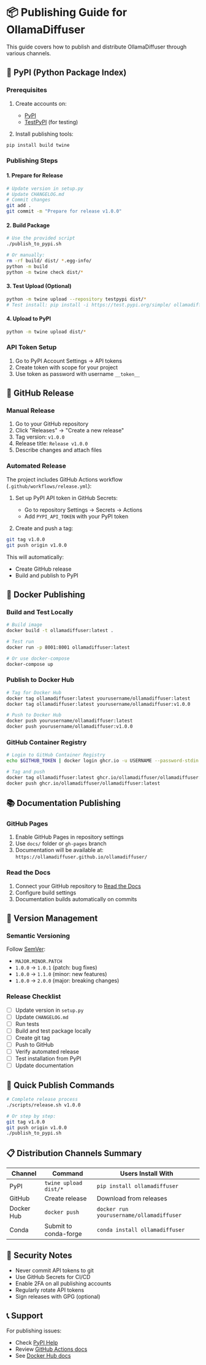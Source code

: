 # 📦 Publishing Guide for OllamaDiffuser

This guide covers how to publish and distribute OllamaDiffuser through various channels.

## 🐍 PyPI (Python Package Index)

### Prerequisites
1. Create accounts on:
   - [PyPI](https://pypi.org/account/register/)
   - [TestPyPI](https://test.pypi.org/account/register/) (for testing)

2. Install publishing tools:
```bash
pip install build twine
```

### Publishing Steps

#### 1. Prepare for Release
```bash
# Update version in setup.py
# Update CHANGELOG.md
# Commit changes
git add .
git commit -m "Prepare for release v1.0.0"
```

#### 2. Build Package
```bash
# Use the provided script
./publish_to_pypi.sh

# Or manually:
rm -rf build/ dist/ *.egg-info/
python -m build
python -m twine check dist/*
```

#### 3. Test Upload (Optional)
```bash
python -m twine upload --repository testpypi dist/*
# Test install: pip install -i https://test.pypi.org/simple/ ollamadiffuser
```

#### 4. Upload to PyPI
```bash
python -m twine upload dist/*
```

### API Token Setup
1. Go to PyPI Account Settings → API tokens
2. Create token with scope for your project
3. Use token as password with username `__token__`

## 🐙 GitHub Release

### Manual Release
1. Go to your GitHub repository
2. Click "Releases" → "Create a new release"
3. Tag version: `v1.0.0`
4. Release title: `Release v1.0.0`
5. Describe changes and attach files

### Automated Release
The project includes GitHub Actions workflow (`.github/workflows/release.yml`):

1. Set up PyPI API token in GitHub Secrets:
   - Go to repository Settings → Secrets → Actions
   - Add `PYPI_API_TOKEN` with your PyPI token

2. Create and push a tag:
```bash
git tag v1.0.0
git push origin v1.0.0
```

This will automatically:
- Create GitHub release
- Build and publish to PyPI

## 🐳 Docker Publishing

### Build and Test Locally
```bash
# Build image
docker build -t ollamadiffuser:latest .

# Test run
docker run -p 8001:8001 ollamadiffuser:latest

# Or use docker-compose
docker-compose up
```

### Publish to Docker Hub
```bash
# Tag for Docker Hub
docker tag ollamadiffuser:latest yourusername/ollamadiffuser:latest
docker tag ollamadiffuser:latest yourusername/ollamadiffuser:v1.0.0

# Push to Docker Hub
docker push yourusername/ollamadiffuser:latest
docker push yourusername/ollamadiffuser:v1.0.0
```

### GitHub Container Registry
```bash
# Login to GitHub Container Registry
echo $GITHUB_TOKEN | docker login ghcr.io -u USERNAME --password-stdin

# Tag and push
docker tag ollamadiffuser:latest ghcr.io/ollamadiffuser/ollamadiffuser:latest
docker push ghcr.io/ollamadiffuser/ollamadiffuser:latest
```

## 📚 Documentation Publishing

### GitHub Pages
1. Enable GitHub Pages in repository settings
2. Use `docs/` folder or `gh-pages` branch
3. Documentation will be available at: `https://ollamadiffuser.github.io/ollamadiffuser/`

### Read the Docs
1. Connect your GitHub repository to [Read the Docs](https://readthedocs.org/)
2. Configure build settings
3. Documentation builds automatically on commits

## 🔄 Version Management

### Semantic Versioning
Follow [SemVer](https://semver.org/):
- `MAJOR.MINOR.PATCH`
- `1.0.0` → `1.0.1` (patch: bug fixes)
- `1.0.0` → `1.1.0` (minor: new features)
- `1.0.0` → `2.0.0` (major: breaking changes)

### Release Checklist
- [ ] Update version in `setup.py`
- [ ] Update `CHANGELOG.md`
- [ ] Run tests
- [ ] Build and test package locally
- [ ] Create git tag
- [ ] Push to GitHub
- [ ] Verify automated release
- [ ] Test installation from PyPI
- [ ] Update documentation

## 🚀 Quick Publish Commands

```bash
# Complete release process
./scripts/release.sh v1.0.0

# Or step by step:
git tag v1.0.0
git push origin v1.0.0
./publish_to_pypi.sh
```

## 📋 Distribution Channels Summary

| Channel | Command | Users Install With |
|---------|---------|-------------------|
| PyPI | `twine upload dist/*` | `pip install ollamadiffuser` |
| GitHub | Create release | Download from releases |
| Docker Hub | `docker push` | `docker run yourusername/ollamadiffuser` |
| Conda | Submit to conda-forge | `conda install ollamadiffuser` |

## 🔐 Security Notes

- Never commit API tokens to git
- Use GitHub Secrets for CI/CD
- Enable 2FA on all publishing accounts
- Regularly rotate API tokens
- Sign releases with GPG (optional)

## 📞 Support

For publishing issues:
- Check [PyPI Help](https://pypi.org/help/)
- Review [GitHub Actions docs](https://docs.github.com/en/actions)
- See [Docker Hub docs](https://docs.docker.com/docker-hub/) 